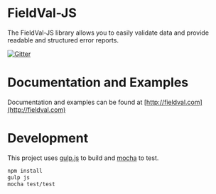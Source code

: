 FieldVal-JS
========

The FieldVal-JS library allows you to easily validate data and provide readable and structured error reports.

[![Gitter](https://badges.gitter.im/Join%20Chat.svg)](https://gitter.im/FieldVal/fieldval-js?utm_source=badge&utm_medium=badge&utm_campaign=pr-badge&utm_content=badge)

Documentation and Examples
=============

Documentation and examples can be found at [http://fieldval.com](http://fieldval.com)

Development
=============

This project uses [gulp.js](http://gulpjs.com/) to build and [mocha](http://visionmedia.github.io/mocha/) to test.

```bash
npm install
gulp js
mocha test/test
```
